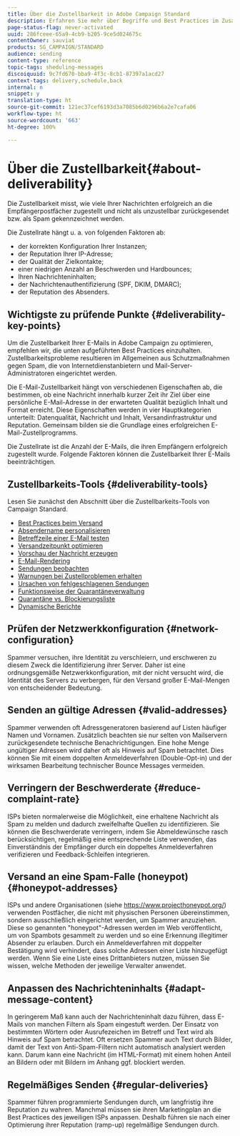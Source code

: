 ```yaml
---
title: Über die Zustellbarkeit in Adobe Campaign Standard
description: Erfahren Sie mehr über Begriffe und Best Practices im Zusammenhang mit der Zustellbarkeit sowie über die Werkzeuge zur Versandoptimierung in Adobe Campaign Standard.
page-status-flag: never-activated
uuid: 286fceee-65a9-4cb9-b205-9ce5d024675c
contentOwner: sauviat
products: SG_CAMPAIGN/STANDARD
audience: sending
content-type: reference
topic-tags: sheduling-messages
discoiquuid: 9c7fd670-bba9-4f3c-8cb1-87397a1acd27
context-tags: delivery,schedule,back
internal: n
snippet: y
translation-type: ht
source-git-commit: 121ec37cef6193d3a7085b6d0296b6a2e7cafa06
workflow-type: ht
source-wordcount: '663'
ht-degree: 100%

---
```



# Über die Zustellbarkeit{#about-deliverability}

Die Zustellbarkeit misst, wie viele Ihrer Nachrichten erfolgreich an die Empfängerpostfächer zugestellt und nicht als unzustellbar zurückgesendet bzw. als Spam gekennzeichnet werden.

Die Zustellrate hängt u. a. von folgenden Faktoren ab:

* der korrekten Konfiguration Ihrer Instanzen;
* der Reputation Ihrer IP-Adresse;
* der Qualität der Zielkontakte;
* einer niedrigen Anzahl an Beschwerden und Hardbounces;
* Ihren Nachrichteninhalten;
* der Nachrichtenauthentifizierung (SPF, DKIM, DMARC);
* der Reputation des Absenders.

## Wichtigste zu prüfende Punkte {#deliverability-key-points}

Um die Zustellbarkeit Ihrer E-Mails in Adobe Campaign zu optimieren, empfehlen wir, die unten aufgeführten Best Practices einzuhalten. Zustellbarkeitsprobleme resultieren im Allgemeinen aus Schutzmaßnahmen gegen Spam, die von Internetdienstanbietern und Mail-Server-Administratoren eingerichtet werden.

Die E-Mail-Zustellbarkeit hängt von verschiedenen Eigenschaften ab, die bestimmen, ob eine Nachricht innerhalb kurzer Zeit ihr Ziel über eine persönliche E-Mail-Adresse in der erwarteten Qualität bezüglich Inhalt und Format erreicht. Diese Eigenschaften werden in vier Hauptkategorien unterteilt: Datenqualität, Nachricht und Inhalt, Versandinfrastruktur und Reputation. Gemeinsam bilden sie die Grundlage eines erfolgreichen E-Mail-Zustellprogramms.

Die Zustellrate ist die Anzahl der E-Mails, die ihren Empfängern erfolgreich zugestellt wurde.
Folgende Faktoren können die Zustellbarkeit Ihrer E-Mails beeinträchtigen.

## Zustellbarkeits-Tools {#deliverability-tools}

Lesen Sie zunächst den Abschnitt über die Zustellbarkeits-Tools von Campaign Standard.
* [Best Practices beim Versand](https://helpx.adobe.com/de/campaign/kb/delivery-best-practices.html)
* [Absendername personalisieren](../../designing/using/personalization.md#personalizing-the-sender)
* [Betreffzeile einer E-Mail testen](../../sending/using/testing-subject-line-email.md)
* [Versandzeitpunkt optimieren](../../sending/using/optimizing-the-sending-time.md)
* [Vorschau der Nachricht erzeugen](../../sending/using/previewing-messages.md)
* [E-Mail-Rendering](../../sending/using/email-rendering.md)
* [Sendungen beobachten](../../sending/using/monitoring-a-delivery.md)
* [Warnungen bei Zustellproblemen erhalten](../../sending/using/receiving-alerts-when-failures-happen.md)
* [Ursachen von fehlgeschlagenen Sendungen](../../sending/using/understanding-delivery-failures.md)
* [Funktionsweise der Quarantäneverwaltung](../../sending/using/understanding-quarantine-management.md)
* [Quarantäne vs. Blockierungsliste](../../sending/using/understanding-quarantine-management.md#quarantine-vs-block-list)
* [Dynamische Berichte](../../reporting/using/about-dynamic-reports.md)

## Prüfen der Netzwerkkonfiguration {#network-configuration}

Spammer versuchen, ihre Identität zu verschleiern, und erschweren zu diesem Zweck die Identifizierung ihrer Server. Daher ist eine ordnungsgemäße Netzwerkkonfiguration, mit der nicht versucht wird, die Identität des Servers zu verbergen, für den Versand großer E-Mail-Mengen von entscheidender Bedeutung.

## Senden an gültige Adressen {#valid-addresses}

Spammer verwenden oft Adressgeneratoren basierend auf Listen häufiger Namen und Vornamen. Zusätzlich beachten sie nur selten von Mailservern zurückgesendete technische Benachrichtigungen. Eine hohe Menge ungültiger Adressen wird daher oft als Hinweis auf Spam betrachtet. Dies können Sie mit einem doppelten Anmeldeverfahren (Double-Opt-in) und der wirksamen Bearbeitung technischer Bounce Messages vermeiden.

## Verringern der Beschwerderate {#reduce-complaint-rate}

ISPs bieten normalerweise die Möglichkeit, eine erhaltene Nachricht als Spam zu melden und dadurch zweifelhafte Quellen zu identifizieren. Sie können die Beschwerderate verringern, indem Sie Abmeldewünsche rasch berücksichtigen, regelmäßig eine entsprechende Liste verwenden, das Einverständnis der Empfänger durch ein doppeltes Anmeldeverfahren verifizieren und Feedback-Schleifen integrieren.

## Versand an eine Spam-Falle (honeypot){#honeypot-addresses}

ISPs und andere Organisationen (siehe https://www.projecthoneypot.org/) verwenden Postfächer, die nicht mit physischen Personen übereinstimmen, sondern ausschließlich eingerichtet werden, um Spammer anzuziehen. Diese so genannten &quot;honeypot&quot;-Adressen werden im Web veröffentlicht, um von Spambots gesammelt zu werden und so eine Erkennung illegitimer Absender zu erlauben. Durch ein Anmeldeverfahren mit doppelter Bestätigung wird verhindert, dass solche Adressen einer Liste hinzugefügt werden. Wenn Sie eine Liste eines Drittanbieters nutzen, müssen Sie wissen, welche Methoden der jeweilige Verwalter anwendet.

## Anpassen des Nachrichteninhalts {#adapt-message-content}

In geringerem Maß kann auch der Nachrichteninhalt dazu führen, dass E-Mails von manchen Filtern als Spam eingestuft werden. Der Einsatz von bestimmten Wörtern oder Ausrufezeichen im Betreff und Text wird als Hinweis auf Spam betrachtet. Oft ersetzen Spammer auch Text durch Bilder, damit der Text von Anti-Spam-Filtern nicht automatisch analysiert werden kann. Darum kann eine Nachricht (im HTML-Format) mit einem hohen Anteil an Bildern oder mit Bildern im Anhang ggf. blockiert werden.

## Regelmäßiges Senden {#regular-deliveries}

Spammer führen programmierte Sendungen durch, um langfristig ihre Reputation zu wahren. Manchmal müssen sie ihren Marketingplan an die Best Practices des jeweiligen ISPs anpassen. Deshalb führen sie nach einer Optimierung ihrer Reputation (ramp-up) regelmäßige Sendungen durch.
